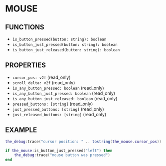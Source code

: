 # MOUSE

## FUNCTIONS

- `is_button_pressed(button: string): boolean`
- `is_button_just_pressed(button: string): boolean`
- `is_button_just_released(button: string): boolean`

## PROPERTIES

- `cursor_pos: v2f` (read_only)
- `scroll_delta: v2f` (read_only)
- `is_any_button_pressed: boolean` (read_only)
- `is_any_button_just_pressed: boolean` (read_only)
- `is_any_button_just_released: boolean` (read_only)
- `pressed_buttons: [string]` (read_only)
- `just_pressed_buttons: [string]` (read_only)
- `just_released_buttons: [string]` (read_only)

## EXAMPLE

```lua
the_debug:trace("cursor position: " .. tostring(the_mouse.cursor_pos))

if the_mouse:is_button_just_pressed("left") then
    the_debug:trace("mouse button was pressed")
end
```
